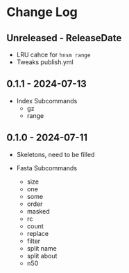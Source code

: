 # Change Log

## Unreleased - ReleaseDate

* LRU cahce for `hnsm range`
* Tweaks publish.yml

## 0.1.1 - 2024-07-13

* Index Subcommands
    * gz
    * range

## 0.1.0 - 2024-07-11

* Skeletons, need to be filled

* Fasta Subcommands
    * size
    * one
    * some
    * order
    * masked
    * rc
    * count
    * replace
    * filter
    * split name
    * split about
    * n50
